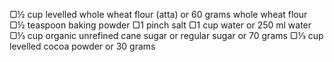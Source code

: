 ▢½ cup levelled whole wheat flour (atta) or 60 grams whole wheat flour
▢½ teaspoon baking powder
▢1 pinch salt
▢1 cup water or 250 ml water
▢⅓ cup organic unrefined cane sugar or regular sugar or 70 grams
▢⅓ cup levelled cocoa powder or 30 grams